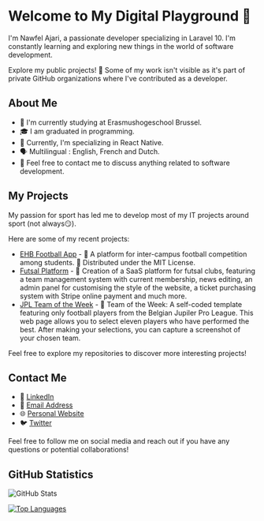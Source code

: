 # Welcome to My Digital Playground 🎯

I'm Nawfel Ajari, a passionate developer specializing in Laravel 10. I'm constantly learning and exploring new things in the world of software development.

Explore my public projects! 🚀 Some of my work isn't visible as it's part of private GitHub organizations where I've contributed as a developer.

## About Me

- 💼 I'm currently studying at Erasmushogeschool Brussel.
- 🎓 I am graduated in programming.
- 🌱 Currently, I'm specializing in React Native.
- 🗣️ Multilingual : English, French and Dutch.
- 💬 Feel free to contact me to discuss anything related to software development.

## My Projects

My passion for sport has led me to develop most of my IT projects around sport (not always😏).

Here are some of my recent projects:

- [EHB Football App](https://github.com/n4wf3l/Interschool-VA) - 🚀 A platform for inter-campus football competition among students. 📝 Distributed under the MIT License.
- [Futsal Platform](https://github.com/n4wf3l/FutsalProject) - 🚀 Creation of a SaaS platform for futsal clubs, featuring a team management system with current membership, news editing, an admin panel for customising the style of the website, a ticket purchasing system with Stripe online payment and much more.
- [JPL Team of the Week](https://github.com/n4wf3l/teamOfTheWeek-JPL) - 🚀 Team of the Week: A self-coded template featuring only football players from the Belgian Jupiler Pro League. This web page allows you to select eleven players who have performed the best. After making your selections, you can capture a screenshot of your chosen team.

Feel free to explore my repositories to discover more interesting projects!

## Contact Me

- 💬 [LinkedIn](https://linkedin.com/in/nawfel-ajari)
- 📧 [Email Address](nawfel.ajari@student.ehb.be)
- 🌐 [Personal Website](www.nainnovations.be)
- 🐦 [Twitter](https://twitter.com/ajarinawfel)

Feel free to follow me on social media and reach out if you have any questions or potential collaborations!

## GitHub Statistics

![GitHub Stats](https://github-readme-stats.vercel.app/api?username=n4wf3l&show_icons=true&theme=radical)

[![Top Languages](https://github-readme-stats.vercel.app/api/top-langs/?username=n4wf3l&layout=compact)](https://github.com/n4wf3l)
